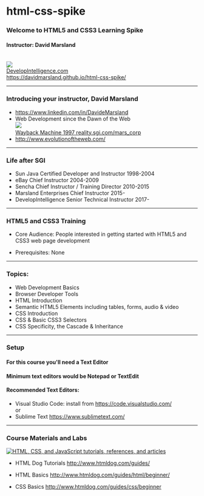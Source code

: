 # html-css-spike

### Welcome to HTML5 and CSS3 Learning Spike
#### Instructor: David Marsland
<br>
<img src="http://www.developintelligence.com/sites/all/themes/diresponsive/images/Develop-Intelligence-logo-f.png">
<br>
<a target="_di" href="http://developintelligence.com">DevelopIntelligence.com</a>
<br>
<a target="_git_html_css" href="https://davidmarsland.github.io/html-css-spike/">https://davidmarsland.github.io/html-css-spike/</a>

---
### Introducing your instructor, David Marsland
* <a target="_ref" href="https://www.linkedin.com/in/DavideMarsland">https://www.linkedin.com/in/DavideMarsland</a>
* Web Development since the Dawn of the Web <br>
<a target="_ref" href="https://web.archive.org/web/19970616152144fw_/http://reality.sgi.com:80/mars_corp/"><img src="https://web.archive.org/web/19971210071250im_/http://reality.sgi.com:80/images/sgipowered.gif" /><br>Wayback Machine 1997 reality.sgi.com/mars_corp</a>
* <a target="_ref" href="http://www.evolutionoftheweb.com/">http://www.evolutionoftheweb.com/</a>

---
### Life after SGI
* Sun Java Certified Developer and Instructor 1998-2004
* eBay Chief Instructor 2004-2009
* Sencha Chief Instructor / Training Director 2010-2015
* Marsland Enterprises Chief Instructor 2015-
* DevelopIntelligence Senior Technical Instructor 2017-

---
### HTML5 and CSS3 Training
* Core Audience: People interested in getting started with HTML5 and CSS3 web page development

* Prerequisites: None

---
### Topics:
* Web Development Basics 
* Browser Developer Tools 
* HTML Introduction 
* Semantic HTML5 Elements including tables, forms, audio & video 
* CSS Introduction 
* CSS & Basic CSS3 Selectors 
* CSS Specificity, the Cascade & Inheritance

---
### Setup

#### For this course you'll need a Text Editor

#### Minimum text editors would be Notepad or TextEdit

#### Recommended Text Editors:
* Visual Studio Code: install from <a target="_setup" href="https://code.visualstudio.com/">https://code.visualstudio.com/</a>
<br>or
* Sublime Text
<a target="_setup" href="https://www.sublimetext.com/">https://www.sublimetext.com/</a>

---
### Course Materials and Labs
<a href="http://www.htmldog.com/" target="_htmldog">
    <img src="http://www.htmldog.com/badge1.gif" alt="HTML, CSS, and JavaScript tutorials, references, and articles" />
</a>

* HTML Dog Tutorials <a target="_htmldog" href="http://www.htmldog.com/guides/">http://www.htmldog.com/guides/</a>

* HTML Basics <a target="_htmldog" href="http://www.htmldog.com/guides/html/beginner/">http://www.htmldog.com/guides/html/beginner/</a>

* CSS Basics <a target="_htmldog" href="http://www.htmldog.com/guides/css/beginner">http://www.htmldog.com/guides/css/beginner</a>
